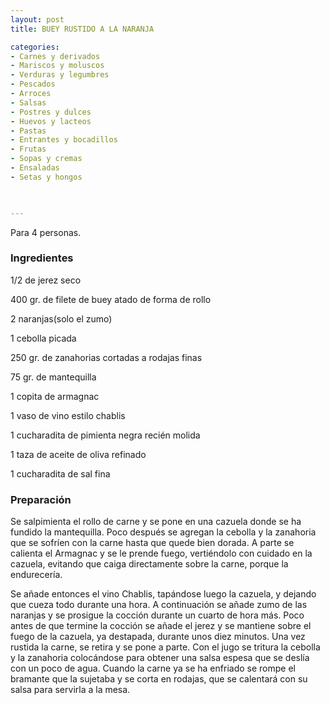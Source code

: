 ```yaml
---
layout: post
title: BUEY RUSTIDO A LA NARANJA

categories:
- Carnes y derivados
- Mariscos y moluscos
- Verduras y legumbres
- Pescados
- Arroces
- Salsas
- Postres y dulces
- Huevos y lacteos
- Pastas
- Entrantes y bocadillos
- Frutas
- Sopas y cremas
- Ensaladas
- Setas y hongos
 


---
```


Para 4 personas.

<h3>Ingredientes</h3>

1/2 de jerez seco

400 gr. de filete de buey atado de forma de rollo

2 naranjas(solo el zumo)

1 cebolla picada

250 gr. de zanahorias cortadas a rodajas finas

75 gr. de mantequilla

1 copita de armagnac

1 vaso de vino estilo chablis

1 cucharadita de pimienta negra recién molida

1 taza de aceite de oliva refinado

1 cucharadita de sal fina

<h3>Preparación</h3>

Se salpimienta el rollo de carne y se pone en una cazuela donde se ha fundido la mantequilla. Poco después se agregan la cebolla y la zanahoria que se sofríen con la carne hasta que quede bien dorada. A parte se calienta el Armagnac y se le prende fuego, vertiéndolo con cuidado en la cazuela, evitando que caiga directamente sobre la carne, porque la endurecería.

Se añade entonces el vino Chablis, tapándose luego la cazuela, y dejando que cueza todo durante una hora. A continuación se añade zumo de las naranjas y se prosigue la cocción durante un cuarto de hora más. Poco antes de que termine la cocción se añade el jerez y se mantiene sobre el fuego de la cazuela, ya destapada, durante unos diez minutos. Una vez rustida la carne, se retira y se pone a parte. Con el jugo se tritura la cebolla y la zanahoria colocándose para obtener una salsa espesa que se deslía con un poco de agua. Cuando la carne ya se ha enfriado se rompe el bramante que la sujetaba y se corta en rodajas, que se calentará con su salsa para servirla a la mesa.

